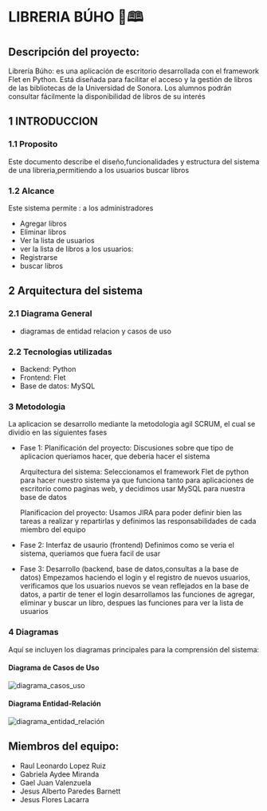 # LIBRERIA BÚHO 🦉🕮

## Descripción del proyecto:
Librería Búho: es una aplicación de escritorio desarrollada con el framework Flet en Python. Está diseñada para facilitar el acceso y la gestión de libros de las bibliotecas de la Universidad de Sonora.
Los alumnos podrán consultar fácilmente la disponibilidad de libros de su interés 

## 1 INTRODUCCION
 ### 1.1 Proposito
 Este documento describe el diseño,funcionalidades y estructura del sistema de una libreria,permitiendo a los usuarios buscar libros
 ### 1.2 Alcance
Este sistema permite :
a los administradores
+ Agregar libros
+ Eliminar libros 
+ Ver la lista de usuarios
+ ver la lista de libros
a los usuarios: 
+ Registrarse 
+ buscar libros

## 2 Arquitectura del sistema 

### 2.1 Diagrama General
- diagramas de entidad relacion y casos de uso

### 2.2 Tecnologias utilizadas
+ Backend: Python 
+ Frontend: Flet
+ Base de datos: MySQL

### 3 Metodologia
La aplicacion se desarrollo mediante la metodologia agil SCRUM, el cual se dividio en las siguientes fases 
+ Fase 1:
    Planificación del proyecto:
    Discusiones sobre que tipo de aplicacion queriamos hacer,
    que deberia hacer el sistema

    Arquitectura del sistema:
    Seleccionamos el framework Flet de python para hacer nuestro sistema ya que funciona tanto para aplicaciones de escritorio como paginas web, y decidimos usar MySQL para nuestra base de datos 

    Planificacion del proyecto:
    Usamos JIRA para poder definir bien las tareas a realizar y repartirlas y definimos las responsabilidades de cada miembro del equipo

+ Fase 2: Interfaz de usaurio (frontend)
    Definimos como se veria el sistema, queriamos que fuera facil de usar 

+ Fase 3: Desarrollo (backend, base de datos,consultas a la base de datos)
    Empezamos haciendo el login y el registro de nuevos usuarios, verificamos que los usuarios nuevos se vean reflejados en la base de datos, a partir de tener el login desarrollamos las funciones de agregar, eliminar y buscar un libro, despues las funciones para ver la lista de usuarios 

### 4 Diagramas

Aquí se incluyen los diagramas principales para la comprensión del sistema:

#### Diagrama de Casos de Uso
![diagrama_casos_uso](https://github.com/user-attachments/assets/8568b271-c12d-4ff2-a5bf-769f9b5c2ab0)

#### Diagrama Entidad-Relación
![diagrama_entidad_relación](https://github.com/user-attachments/assets/8671d1a2-d32a-476d-a19d-a1b98e5a87e0)

## Miembros del equipo: 
+ Raul Leonardo Lopez Ruiz
+ Gabriela Aydee Miranda
+ Gael Juan Valenzuela
+ Jesus Alberto Paredes Barnett
+ Jesus Flores Lacarra

  
